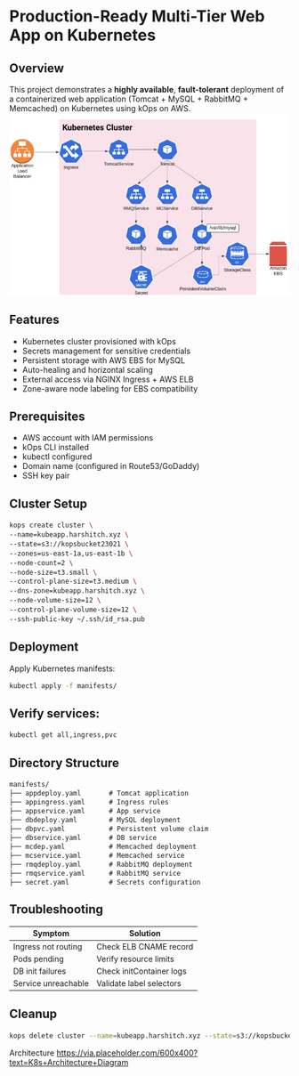 # Production-Ready Multi-Tier Web App on Kubernetes

## Overview
This project demonstrates a **highly available**, **fault-tolerant** deployment of a containerized web application (Tomcat + MySQL + RabbitMQ + Memcached) on Kubernetes using kOps on AWS.
![Architecture Diagram](screenshots/1.png)

## Features
- Kubernetes cluster provisioned with kOps
- Secrets management for sensitive credentials
- Persistent storage with AWS EBS for MySQL
- Auto-healing and horizontal scaling
- External access via NGINX Ingress + AWS ELB
- Zone-aware node labeling for EBS compatibility

## Prerequisites
- AWS account with IAM permissions
- kOps CLI installed
- kubectl configured
- Domain name (configured in Route53/GoDaddy)
- SSH key pair

## Cluster Setup
```bash
kops create cluster \
--name=kubeapp.harshitch.xyz \
--state=s3://kopsbucket23021 \
--zones=us-east-1a,us-east-1b \
--node-count=2 \
--node-size=t3.small \
--control-plane-size=t3.medium \
--dns-zone=kubeapp.harshitch.xyz \
--node-volume-size=12 \
--control-plane-volume-size=12 \
--ssh-public-key ~/.ssh/id_rsa.pub
```
## Deployment
Apply Kubernetes manifests:
```bash
kubectl apply -f manifests/
```
## Verify services:

```bash
kubectl get all,ingress,pvc
```
## Directory Structure
```text
manifests/
├── appdeploy.yaml       # Tomcat application
├── appingress.yaml      # Ingress rules
├── appservice.yaml      # App service
├── dbdeploy.yaml        # MySQL deployment
├── dbpvc.yaml           # Persistent volume claim
├── dbservice.yaml       # DB service
├── mcdep.yaml           # Memcached deployment
├── mcservice.yaml       # Memcached service
├── rmqdeploy.yaml       # RabbitMQ deployment
├── rmqservice.yaml      # RabbitMQ service
├── secret.yaml          # Secrets configuration
```
## Troubleshooting
| Symptom               | Solution                      |
|-----------------------|-------------------------------|
| Ingress not routing   | Check ELB CNAME record        |
| Pods pending          | Verify resource limits        |
| DB init failures      | Check initContainer logs      |
| Service unreachable   | Validate label selectors      |

## Cleanup
```bash
kops delete cluster --name=kubeapp.harshitch.xyz --state=s3://kopsbucket23021 --yes
```
Architecture
https://via.placeholder.com/600x400?text=K8s+Architecture+Diagram

